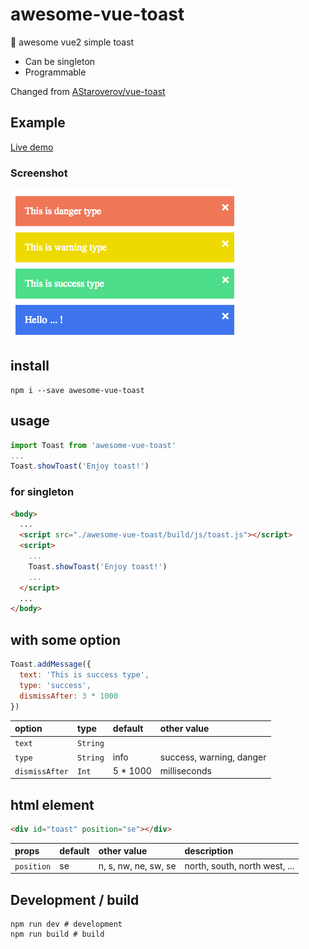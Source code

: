# awesome-vue-toast
:whale: awesome vue2 simple toast

* Can be singleton
* Programmable

Changed from [AStaroverov/vue-toast](https://github.com/AStaroverov/vue-toast)

## Example

[Live demo](https://hiyali.github.io/awesome-vue-toast)

### Screenshot

![screenshot](https://raw.githubusercontent.com/hiyali/awesome-vue-toast/master/assets/toast-screenshot.png "screenshot")

## install

```shell
npm i --save awesome-vue-toast
```

## usage
```javascript
import Toast from 'awesome-vue-toast'
...
Toast.showToast('Enjoy toast!')
```

### for singleton
```html
<body>
  ...
  <script src="./awesome-vue-toast/build/js/toast.js"></script>
  <script>
    ...
    Toast.showToast('Enjoy toast!')
    ...
  </script>
  ...
</body>
```

## with some option
```javascript
Toast.addMessage({
  text: 'This is success type',
  type: 'success',
  dismissAfter: 3 * 1000
})
```

| option         | type       |  default    | other value    |
| :------------- | :--------- | :------------ | :----------- |
| `text`         | `String`   |               |              |
| `type`         | `String`   | info          | success, warning, danger |
| `dismissAfter` | `Int`      | 5 * 1000      | milliseconds |

## html element
```html
<div id="toast" position="se"></div>
```

| props         | default    | other value    | description    |
| :------------ | :--------- | :------------- | :------------- |
| `position`    | se         | n, s, nw, ne, sw, se | north, south, north west, ... |

## Development / build
```shell
npm run dev # development
npm run build # build
```
